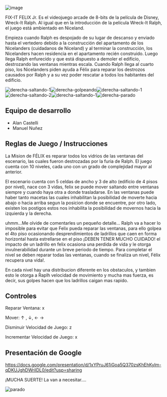 ![image](https://github.com/obj1-unahur-2023s2/TPGameIntegrador-grupocoso/assets/99371942/bc4e96fb-c06a-44ee-a8d1-3b98de290395)

FIX-IT FELIX Jr. Es el videojuego arcade de 8-bits de la película de Disney, Wreck-It Ralph. Al igual que en la introducción de la película Wreck-It Ralph, el juego está ambientado en Niceland.

Empieza cuando Ralph es despojado de su lugar de descanso y enviado hasta el vertedero debido a la construcción del apartamento de los Nicelanders (cuidadanos de Niceland) y al terminar la construcción, los Nicelanders hacen residencia en el apartamento recién construido. Luego llega Ralph enfurecido y que está dispuesto a demoler el edificio, destrozando las ventanas mientras escala. Cuando Ralph llega al cuarto piso, los Nicelanders piden ayuda a Félix para reparar los destrozos causados por Ralph y a su vez poder rescatar a todos los habitantes del edificio.

![derecha-saltando-1](https://github.com/obj1-unahur-2023s2/TPGameIntegrador-grupocoso/assets/99371942/a689336f-7fe4-4d25-8dd4-119d70cf800c)![derecha-golpeando](https://github.com/obj1-unahur-2023s2/TPGameIntegrador-grupocoso/assets/99371942/50df2dfa-dc81-4f48-8fd2-7bdcef55c119)![derecha-saltando-1](https://github.com/obj1-unahur-2023s2/TPGameIntegrador-grupocoso/assets/99371942/0797aca5-02a6-46db-86b6-cd365c99b155)![derecha-saltando-2](https://github.com/obj1-unahur-2023s2/TPGameIntegrador-grupocoso/assets/99371942/05b3df7f-f50e-4703-b01c-0034a4ebff7b)![derecha-saltando-1](https://github.com/obj1-unahur-2023s2/TPGameIntegrador-grupocoso/assets/99371942/c6f78ac7-56ca-445e-ae6b-8abd67429109)![derecha-parado](https://github.com/obj1-unahur-2023s2/TPGameIntegrador-grupocoso/assets/99371942/8a470198-6074-4d61-89d3-9e01bfa6c78c)

## Equipo de desarrollo

- Alan Castelli
- Manuel Nuñez


## Reglas de Juego / Instrucciones

La Mision de FÉLIX es reparar todos los vidrios de las ventanas del escenario, las cuales fueron destrozadas por la furia de Ralph. El juego cuenta con 10 niveles, cada uno con un grado de complejidad mayor al anterior.

El escenario cuenta con 5 celdas de ancho y 3 de alto (edificio de 4 pisos por nivel), nace con 3 vidas, felix se puede mover saltando entre ventanas siempre y cuando haya otra a donde trasladarse. En las ventanas puede haber tanto macetas las cuales inhabilitan la posibilidad de moverte hacia abajo o hacia arriba segun la posicion donde se encuentre, por otro lado, existen los postigos estos nos inhabilita la posibilidad de movernos hacia la izquierda y la derecha.

uhmm...Me olvide de comentarles un pequeño detalle... Ralph va a hacer lo imposible para evitar que Felix pueda reparar las ventanas, para ello golpea el 4to piso ocasionando desprendimientos de ladrillos que caen en forma horizontal hasta estrellarse en el piso ¡DEBEN TENER MUCHO CUIDADO! el impacto de un ladrillo en felix ocasiona una perdida de vida y le otorga invulnerabilidad durante un breve periodo de tiempo. Para completar el nivel se deben reparar todas las ventanas, cuando se finaliza un nivel, Félix recupera una vida!.

En cada nivel hay una distribucion diferente en los obstaculos, y tambien esto le otorga a Raplh velocidad de movimiento y mucha mas fuerza, es decir, sus golpes hacen que los ladrillos caigan mas rapido.

## Controles
Reparar Ventana: x

Mover: &uarr; , &darr;, &larr; &rarr;

Disminuir Velocidad de Juego: z

Incrementar Velocidad de Juego: x
	
## Presentación de Google
https://docs.google.com/presentation/d/1xYPruJ61iGoa5Q370zsKhEhKylm-qDKUJghDWrilDL0/edit?usp=sharing

¡MUCHA SUERTE! La van a necesitar....

![parado](https://github.com/obj1-unahur-2023s2/TPGameIntegrador-grupocoso/assets/99371942/2b50bf3e-a937-48ec-a899-5bd0c24e0052)


